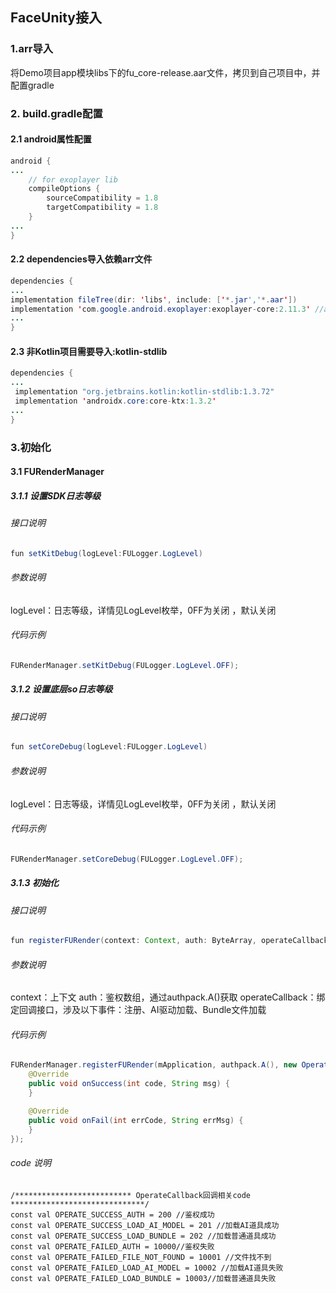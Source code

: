 

## FaceUnity接入

### 1.arr导入

将Demo项目app模块libs下的fu_core-release.aar文件，拷贝到自己项目中，并配置gradle

### 2. build.gradle配置

#### 2.1 android属性配置
```java
android {
...
    // for exoplayer lib
    compileOptions {
        sourceCompatibility = 1.8
        targetCompatibility = 1.8
    }
...
}
```
#### 2.2 dependencies导入依赖arr文件
```java
dependencies {
...
implementation fileTree(dir: 'libs', include: ['*.jar','*.aar'])
implementation 'com.google.android.exoplayer:exoplayer-core:2.11.3' //arr使用到exoplayer，需要在app项目声明
...
}
```
#### 2.3 非Kotlin项目需要导入:kotlin-stdlib
```java
dependencies {
...
 implementation "org.jetbrains.kotlin:kotlin-stdlib:1.3.72"
 implementation 'androidx.core:core-ktx:1.3.2'
...
}
```




### 3.初始化

#### 3.1 FURenderManager

##### 3.1.1 设置SDK日志等级
###### 接口说明
```java
fun setKitDebug(logLevel:FULogger.LogLevel)
```
###### 参数说明
logLevel：日志等级，详情见LogLevel枚举，0FF为关闭 ，默认关闭

###### 代码示例
```java
FURenderManager.setKitDebug(FULogger.LogLevel.OFF);
```

##### 3.1.2 设置底层so日志等级
###### 接口说明
```java
fun setCoreDebug(logLevel:FULogger.LogLevel)
```
###### 参数说明
logLevel：日志等级，详情见LogLevel枚举，0FF为关闭 ，默认关闭

###### 代码示例
```java
FURenderManager.setCoreDebug(FULogger.LogLevel.OFF);
```
##### 3.1.3 初始化
###### 接口说明
```java
fun registerFURender(context: Context, auth: ByteArray, operateCallback: OperateCallback)
```
###### 参数说明
context：上下文
auth：鉴权数组，通过authpack.A()获取 
operateCallback：绑定回调接口，涉及以下事件：注册、AI驱动加载、Bundle文件加载

###### 代码示例
```java
FURenderManager.registerFURender(mApplication, authpack.A(), new OperateCallback() {
    @Override
    public void onSuccess(int code, String msg) {
    }

    @Override
    public void onFail(int errCode, String errMsg) {
    }
});
```

###### code 说明
```
/************************** OperateCallback回调相关code ******************************/
const val OPERATE_SUCCESS_AUTH = 200 //鉴权成功
const val OPERATE_SUCCESS_LOAD_AI_MODEL = 201 //加载AI道具成功
const val OPERATE_SUCCESS_LOAD_BUNDLE = 202 //加载普通道具成功
const val OPERATE_FAILED_AUTH = 10000//鉴权失败
const val OPERATE_FAILED_FILE_NOT_FOUND = 10001 //文件找不到
const val OPERATE_FAILED_LOAD_AI_MODEL = 10002 //加载AI道具失败
const val OPERATE_FAILED_LOAD_BUNDLE = 10003//加载普通道具失败
```

